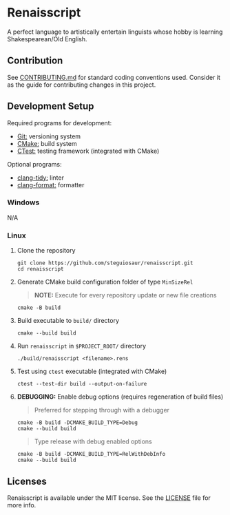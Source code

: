 # Renaisscript

A perfect language to artistically entertain linguists whose hobby is learning
Shakespearean/Old English.

## Contribution

See [CONTRIBUTING.md](./CONTRIBUTING.md) for standard coding conventions used.
Consider it as the guide for contributing changes in this project.

## Development Setup

Required programs for development:

- [Git:](https://git-scm.com/downloads) versioning system
- [CMake:](https://cmake.org/) build system
- [CTest:](https://cmake.org/cmake/help/latest/manual/ctest.1.html) testing
framework (integrated with CMake)

Optional programs:

- [clang-tidy:](https://clang.llvm.org/extra/clang-tidy/) linter
- [clang-format:](https://clang.llvm.org/docs/ClangFormat.html) formatter

### Windows

N/A

### Linux

1. Clone the repository

    ```console
    git clone https://github.com/steguiosaur/renaisscript.git
    cd renaisscript
    ```

2. Generate CMake build configuration folder of type `MinSizeRel`

    > **NOTE:** Execute for every repository update or new file creations

    ```console
    cmake -B build
    ```

3. Build executable to `build/` directory

    ```console
    cmake --build build
    ```

4. Run `renaisscript` in `$PROJECT_ROOT/` directory

    ```console
    ./build/renaisscript <filename>.rens
    ```

5. Test using `ctest` executable (integrated with CMake)

    ```console
    ctest --test-dir build --output-on-failure
    ```

6. **DEBUGGING:** Enable debug options (requires regeneration of build files)

    > Preferred for stepping through with a debugger

    ```console
    cmake -B build -DCMAKE_BUILD_TYPE=Debug
    cmake --build build
    ```

    > Type release with debug enabled options

    ```console
    cmake -B build -DCMAKE_BUILD_TYPE=RelWithDebInfo
    cmake --build build
    ```

## Licenses

Renaisscript is available under the MIT license.
See the [LICENSE](./LICENSE) file for more info.
